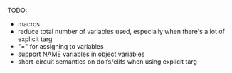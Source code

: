 TODO:
- macros
- reduce total number of variables used, especially when there's a lot of explicit targ
- "=" for assigning to variables
- support NAME variables in object variables
- short-circuit semantics on doifs/elifs when using explicit targ
